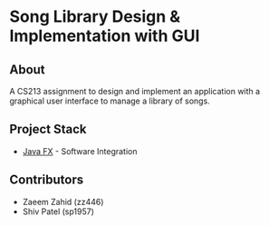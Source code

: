 #  Song Library Design & Implementation with GUI

## About

A CS213 assignment to design and implement an application with a graphical user interface to manage a library of songs.

## Project Stack

- [Java FX](https://fxdocs.github.io/docs/html5/) - Software Integration

## Contributors

- Zaeem Zahid (zz446)
- Shiv Patel (sp1957)
